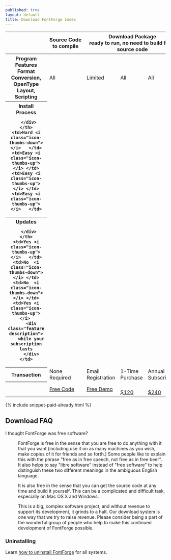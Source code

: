 ```yaml
---
published: true
layout: default
title: Download FontForge Index
---
```


<table class="table table-bordered table-striped">

  <thead>
    <th></th>
    <th><div class="top-feature">Source&nbsp;Code</div><div class="top-feature-description">to compile</div></th>
    <th colspan="3">
        <div class="top-feature">
            Download Package
        </div>
        <div class="top-feature description">
            ready to run, no need to build from source code
        </div>
    </th>
  </thead>

<tbody>
  <tr>
    <th>
      <div class="feature">
        Program Features
      </div>
      <div class="feature description">
          Format Conversion, OpenType Layout, Scripting
      </div>
    </th>
    <td>All</td>
    <td>Limited</td>
    <td>All</td>
    <td>All</td>
  </tr>

  <tr>
    <th>
      <div class="install">
        Install Process
      </div>
      <div class="install description">
          
      </div>
    </th>
    <td>Hard <i class="icon-thumbs-down"></i>   </td>
    <td>Easy <i class="icon-thumbs-up"></i> </td>
    <td>Easy <i class="icon-thumbs-up"></i> </td>
    <td>Easy <i class="icon-thumbs-up"></i>   </td>
  </tr>

  <tr>
    <th>
      <div class="feature" rel="tooltip"
           title="If you pay for 2.8 but 3.0 is released during your subscription, you will get that free of charge">
        Updates
      </div>
      <div class="feature description">
        
      </div>
    </th>
    <td>Yes <i class="icon-thumbs-up"></i>   </td>
	<td>No  <i class="icon-thumbs-down"></i> </td>
	<td>No  <i class="icon-thumbs-down"></i> </td>
    <td>Yes <i class="icon-thumbs-up"></i> 
        <div class="feature description">
        while your subscription lasts
        </div>
    </td>
  </tr>

  <tr class="cost">
    <th>Transaction</th>
    <td>None Required</td>
    <td>Email Registration</td>
    <td>1-Time Purchase</td>
    <td>Annual Subscription</td>
  </tr>

  <tr class="actions">
    <th></th>
    <td><a href="source/" class="btn">Free Code</a></td>
    <td><a href="demo/" class="btn">Free Demo</a></td>
    <td class="primary-action"><a href="buy/" class="btn btn-success btn-large"><i class="icon-shopping-cart icon-white"></i> <br>$120</a></td>
    <td class="primary-action"><a href="subscribe/" class="btn btn-success btn-large"><i class="icon-shopping-cart icon-white"></i> <br>$240</a></td>
  </tr>
</tbody>
</table>

{% include snippet-paid-already.html %}

## Download FAQ

<dl class="faq">

<dt>I thought FontForge was free software?</dt>
<dd>
  <p>FontForge is free in the sense that you are free
    to do anything with it that you want (including use
    it on as many machines as you wish, make copies of
    it for friends and so forth.) Some people like to
    explain this with the phrase "free as in free speech, not
    free as in free beer". It also helps to say "libre software"
    instead of "free software" to help distinguish these
    two different meanings in the ambiguous English language.</p>

  <p>It is also free in the sense that you can get the source code at any time and build
    it yourself. This can be a complicated and difficult task, especially on Mac OS X
    and Windows.</p>

  <p>This is a big, complex
    software project, and without revenue to support
    its development, it grinds to a halt. 
    Our download system is one way that we try
    to raise revenue. Please consider being a part of the
    wonderful group of people who help to make this continued
    development of FontForge possible.</p>
</dd>
<!--
<dt>I gave a donation, but I'm still asked to pay to download?</dt>

<dd>The donation system is entirely separate from the download system, and exists for a couple of reasons:

  <ul>
    <li>our GNU+Linux users generally get FontForge without payment via their distributions' repositories, so they like to make donations instead.</li>
    <li>some people who already bought a copy or a subscription just feel like being extra generous</li>
  </ul>

  <p>Either way, it allows people to make a simple
  one-time payment. It is not part of the download
  system, and any payment you make via the donation
  system does not apply to the download
  system. Remember that you may choose to pay as little
  as US$1 for a download.</p>
  </dd>

<dt>I paid for a download but can't see a download link anywhere</dt>
<dd>You probably have page forwarding disabled in your web browser.
  Point it at <a href="">http://fontforge/download_revisit</a>, enter your invoice ID
  (not transaction ID) from the your payment confirmation email, and your
  download will start.
</dd>

<dt>My download links say that the timer has expired</dt>
<dd>Email <a href="mailto:">x@y.z</a> with your Invoice ID
  (not transaction ID) and we'll reset things.
</dd>

<dt>I tried to download 3 times and they all failed</dt>
<dd>Email <a href="mailto:">x@y.z</a> with your Invoice ID
  (not transaction ID) and we'll reset things.
</dd>
-->

</dl>

### Uninstalling

Learn [how to uninstall FontForge](uninstalling/) for all systems.

